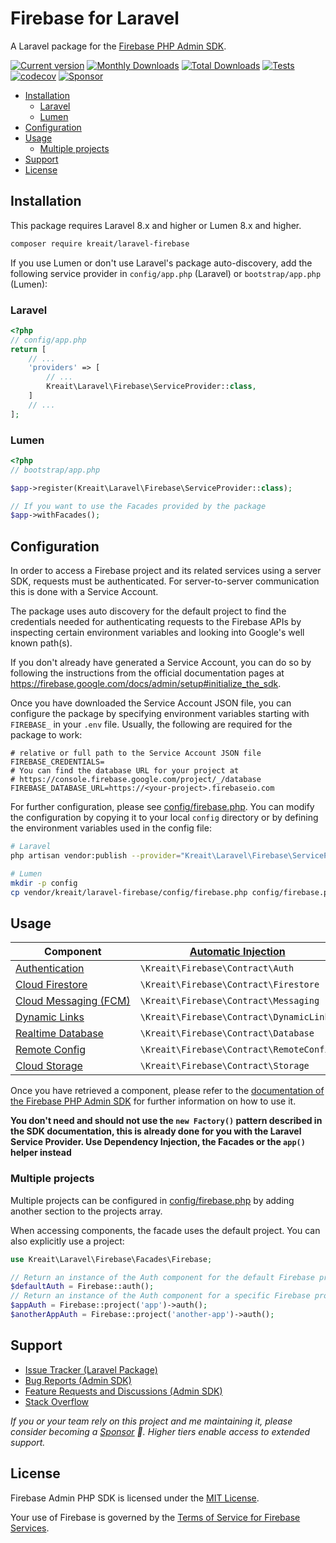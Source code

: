 # Firebase for Laravel

A Laravel package for the [Firebase PHP Admin SDK](https://github.com/kreait/firebase-php).

[![Current version](https://img.shields.io/packagist/v/kreait/laravel-firebase.svg?logo=composer)](https://packagist.org/packages/kreait/laravel-firebase)
[![Monthly Downloads](https://img.shields.io/packagist/dm/kreait/laravel-firebase.svg)](https://packagist.org/packages/kreait/laravel-firebase/stats)
[![Total Downloads](https://img.shields.io/packagist/dt/kreait/laravel-firebase.svg)](https://packagist.org/packages/kreait/laravel-firebase/stats)
[![Tests](https://github.com/kreait/laravel-firebase/workflows/Tests/badge.svg?branch=main)](https://github.com/kreait/laravel-firebase/actions)
[![codecov](https://codecov.io/gh/kreait/laravel-firebase/branch/main/graph/badge.svg)](https://codecov.io/gh/kreait/laravel-firebase)
[![Sponsor](https://img.shields.io/static/v1?logo=GitHub&label=Sponsor&message=%E2%9D%A4&color=ff69b4)](https://github.com/sponsors/jeromegamez)

- [Installation](#installation)
  - [Laravel](#laravel)
  - [Lumen](#lumen)
- [Configuration](#configuration)
- [Usage](#usage)
  - [Multiple projects](#multiple-projects)
- [Support](#support)
- [License](#license)

## Installation

This package requires Laravel 8.x and higher or Lumen 8.x and higher.

```bash
composer require kreait/laravel-firebase
```

If you use Lumen or don't use Laravel's package auto-discovery, add the following service provider in
`config/app.php` (Laravel) or `bootstrap/app.php` (Lumen):

### Laravel

```php
<?php
// config/app.php
return [
    // ...
    'providers' => [
        // ...
        Kreait\Laravel\Firebase\ServiceProvider::class,
    ]
    // ...
];
```

### Lumen

```php
<?php
// bootstrap/app.php

$app->register(Kreait\Laravel\Firebase\ServiceProvider::class);

// If you want to use the Facades provided by the package
$app->withFacades();
```

## Configuration

In order to access a Firebase project and its related services using a server SDK, requests must be authenticated.
For server-to-server communication this is done with a Service Account.

The package uses auto discovery for the default project to find the credentials needed for authenticating requests to
the Firebase APIs by inspecting certain environment variables and looking into Google's well known path(s).

If you don't already have generated a Service Account, you can do so by following the instructions from the
official documentation pages at https://firebase.google.com/docs/admin/setup#initialize_the_sdk.

Once you have downloaded the Service Account JSON file, you can configure the package by specifying
environment variables starting with `FIREBASE_` in your `.env` file. Usually, the following are
required for the package to work:

```
# relative or full path to the Service Account JSON file
FIREBASE_CREDENTIALS=
# You can find the database URL for your project at
# https://console.firebase.google.com/project/_/database
FIREBASE_DATABASE_URL=https://<your-project>.firebaseio.com
```

For further configuration, please see [config/firebase.php](config/firebase.php). You can modify the configuration
by copying it to your local `config` directory or by defining the environment variables used in the config file:

```bash
# Laravel
php artisan vendor:publish --provider="Kreait\Laravel\Firebase\ServiceProvider" --tag=config

# Lumen
mkdir -p config
cp vendor/kreait/laravel-firebase/config/firebase.php config/firebase.php
```

## Usage

| Component                                                                                             | [Automatic Injection](https://laravel.com/docs/container#automatic-injection) | [Facades](https://laravel.com/docs/facades) | [`app()`](https://laravel.com/docs/helpers#method-app) |
|-------------------------------------------------------------------------------------------------------|-------------------------------------------------------------------------------|---------------------------------------------|--------------------------------------------------------|
| [Authentication](https://firebase-php.readthedocs.io/en/stable/authentication.html)                   | `\Kreait\Firebase\Contract\Auth`                                              | `Firebase::auth()`                          | `app('firebase.auth')`                                 |
| [Cloud Firestore](https://firebase-php.readthedocs.io/en/stable/cloud-firestore.html)                 | `\Kreait\Firebase\Contract\Firestore`                                         | `Firebase::firestore()`                     | `app('firebase.firestore')`                            |
| [Cloud&nbsp;Messaging&nbsp;(FCM)](https://firebase-php.readthedocs.io/en/stable/cloud-messaging.html) | `\Kreait\Firebase\Contract\Messaging`                                         | `Firebase::messaging()`                     | `app('firebase.messaging')`                            |
| [Dynamic&nbsp;Links](https://firebase-php.readthedocs.io/en/stable/dynamic-links.html)                | `\Kreait\Firebase\Contract\DynamicLinks`                                      | `Firebase::dynamicLinks()`                  | `app('firebase.dynamic_links')`                        |
| [Realtime Database](https://firebase-php.readthedocs.io/en/stable/realtime-database.html)             | `\Kreait\Firebase\Contract\Database`                                          | `Firebase::database()`                      | `app('firebase.database')`                             |
| [Remote Config](https://firebase-php.readthedocs.io/en/stable/remote-config.html)                     | `\Kreait\Firebase\Contract\RemoteConfig`                                      | `Firebase::remoteConfig()`                  | `app('firebase.remote_config')`                        |
| [Cloud Storage](https://firebase-php.readthedocs.io/en/stable/cloud-storage.html)                     | `\Kreait\Firebase\Contract\Storage`                                           | `Firebase::storage()`                       | `app('firebase.storage')`                              |

Once you have retrieved a component, please refer to the [documentation of the Firebase PHP Admin SDK](https://firebase-php.readthedocs.io)
for further information on how to use it.

**You don't need and should not use the `new Factory()` pattern described in the SDK documentation, this is already
done for you with the Laravel Service Provider. Use Dependency Injection, the Facades or the `app()` helper instead**

### Multiple projects

Multiple projects can be configured in [config/firebase.php](config/firebase.php) by adding another section to the projects array.

When accessing components, the facade uses the default project. You can also explicitly use a project:

```php
use Kreait\Laravel\Firebase\Facades\Firebase;

// Return an instance of the Auth component for the default Firebase project
$defaultAuth = Firebase::auth();
// Return an instance of the Auth component for a specific Firebase project
$appAuth = Firebase::project('app')->auth();
$anotherAppAuth = Firebase::project('another-app')->auth();
```

## Support

- [Issue Tracker (Laravel Package)](https://github.com/kreait/laravel-firebase/issues/)
- [Bug Reports (Admin SDK)](https://github.com/kreait/firebase-php/issues/)
- [Feature Requests and Discussions (Admin SDK)](https://github.com/kreait/firebase-php/discussions)
- [Stack Overflow](https://stackoverflow.com/questions/tagged/firebase+php)

_If you or your team rely on this project and me maintaining it, please consider becoming a
[Sponsor](https://github.com/sponsors/jeromegamez/) 🙏. Higher tiers enable access to extended
support._

## License

Firebase Admin PHP SDK is licensed under the [MIT License](LICENSE).

Your use of Firebase is governed by the [Terms of Service for Firebase Services](https://firebase.google.com/terms/).
